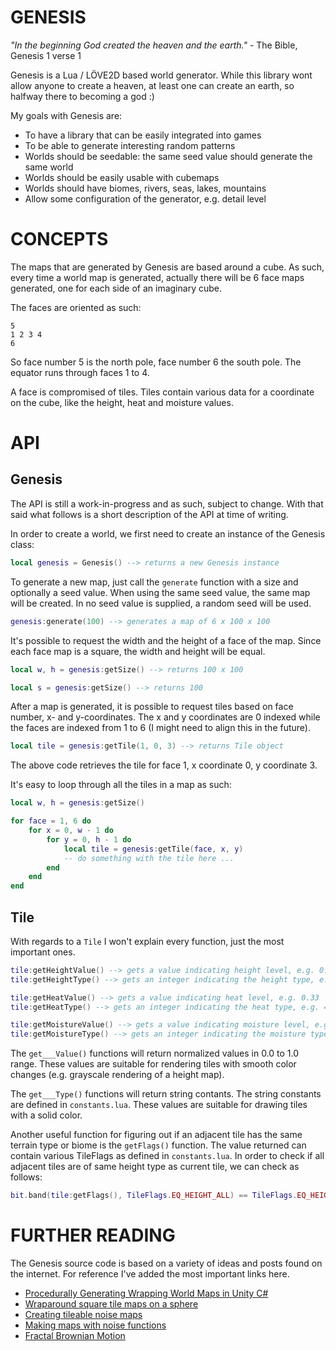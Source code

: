 # GENESIS

*"In the beginning God created the heaven and the earth."*
	- The Bible, Genesis 1 verse 1

Genesis is a Lua / LÖVE2D based world generator. While this library wont allow 
anyone to create a heaven, at least one can create an earth, so halfway there to
becoming a god :)

My goals with Genesis are:

* To have a library that can be easily integrated into games
* To be able to generate interesting random patterns
* Worlds should be seedable: the same seed value should generate the same world
* Worlds should be easily usable with cubemaps
* Worlds should have biomes, rivers, seas, lakes, mountains
* Allow some configuration of the generator, e.g. detail level

# CONCEPTS

The maps that are generated by Genesis are based around a cube. As such, every
time a world map is generated, actually there will be 6 face maps generated, one 
for each side of an imaginary cube.

The faces are oriented as such:

	5
	1 2 3 4
	6

So face number 5 is the north pole, face number 6 the south pole. The equator 
runs through faces 1 to 4. 

A face is compromised of tiles. Tiles contain various data for a coordinate on 
the cube, like the height, heat and moisture values.

# API

## Genesis

The API is still a work-in-progress and as such, subject to change. With that 
said what follows is a short description of the API at time of writing.

In order to create a world, we first need to create an instance of the Genesis 
class:

```lua
local genesis = Genesis() --> returns a new Genesis instance
```

To generate a new map, just call the `generate` function with a size and 
optionally a seed value. When using the same seed value, the same map will be 
created. In no seed value is supplied, a random seed will be used.

```lua
genesis:generate(100) --> generates a map of 6 x 100 x 100
```

It's possible to request the width and the height of a face of the map. Since 
each face map is a square, the width and height will be equal. 

```lua
local w, h = genesis:getSize() --> returns 100 x 100

local s = genesis:getSize() --> returns 100
```

After a map is generated, it is possible to request tiles based on face number, 
x- and y-coordinates. The x and y coordinates are 0 indexed while the faces are 
indexed from 1 to 6 (I might need to align this in the future).

```lua
local tile = genesis:getTile(1, 0, 3) --> returns Tile object
```

The above code retrieves the tile for face 1, x coordinate 0, y coordinate 3.

It's easy to loop through all the tiles in a map as such:

```lua
local w, h = genesis:getSize()

for face = 1, 6 do
	for x = 0, w - 1 do
		for y = 0, h - 1 do
			local tile = genesis:getTile(face, x, y)
			-- do something with the tile here ...
		end
	end
end
```

## Tile

With regards to a `Tile` I won't explain every function, just the most important 
ones.

```lua
tile:getHeightValue() --> gets a value indicating height level, e.g. 0.95
tile:getHeightType() --> gets an integer indicating the height type, e.g. 3

tile:getHeatValue() --> gets a value indicating heat level, e.g. 0.33
tile:getHeatType() --> gets an integer indicating the heat type, e.g. 4

tile:getMoistureValue() --> gets a value indicating moisture level, e.g. 0.17
tile:getMoistureType() --> gets an integer indicating the moisture type, e.g. 5
```

The `get___Value()` functions will return normalized values in 0.0 to 1.0 range. 
These values are suitable for rendering tiles with smooth color changes (e.g. 
grayscale rendering of a height map). 

The `get___Type()` functions will return string contants. The string constants 
are defined in `constants.lua`. These values are suitable for drawing tiles
with a solid color.

Another useful function for figuring out if an adjacent tile has the same 
terrain type or biome is the `getFlags()` function. The value returned can 
contain various TileFlags as defined in `constants.lua`. In order to check if 
all adjacent tiles are of same height type as current tile, we can check as 
follows:

```lua
bit.band(tile:getFlags(), TileFlags.EQ_HEIGHT_ALL) == TileFlags.EQ_HEIGHT_ALL
```
	
# FURTHER READING

The Genesis source code is based on a variety of ideas and posts found on the 
internet. For reference I've added the most important links here.

* [Procedurally Generating Wrapping World Maps in Unity C#][0]
* [Wraparound square tile maps on a sphere][1]
* [Creating tileable noise maps][2]
* [Making maps with noise functions][3]
* [Fractal Brownian Motion][4]

[0]: http://www.jgallant.com/procedurally-generating-wrapping-world-maps-in-unity-csharp-part-1
[1]: https://www.redblobgames.com/x/1938-square-tiling-of-sphere/
[2]: https://ronvalstar.nl/creating-tileable-noise-maps
[3]: https://www.redblobgames.com/maps/terrain-from-noise/
[4]: https://thebookofshaders.com/13/
